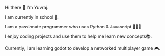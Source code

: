 
Hi there 👋
I'm Yuvraj.

I am currently in school 🏫.

I am a passionate programmer who uses Python & Javascript 👨🏾‍💻.

I enjoy coding projects and use them to help me learn new concepts📚.

Currently, I am learning godot to develop a networked multiplayer game 🎮.


